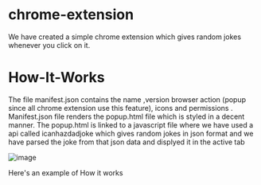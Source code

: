 # chrome-extension

We have created a simple chrome extension which gives random jokes whenever you click on it.

# How-It-Works

The file manifest.json contains the name ,version  browser action (popup since all chrome extension use this feature), icons and permissions .
Manifest.json file renders the popup.html file which is styled in a decent manner.
The popup.html is linked to a javascript file where we have  used a api called icanhazdadjoke which gives random jokes in json format and we have parsed the joke from that json data and displyed it in the active  tab

![image](https://github.com/thmshreyas/chrome-extension/assets/125906781/e88e00a7-7d37-46e8-9ddf-86a28df693f2)

Here's an example of How it works
